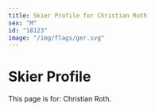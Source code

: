 ```yaml
---
title: Skier Profile for Christian Roth
sex: "M"
id: "18123"
image: "/img/flags/ger.svg" 
---
```


# Skier Profile

This page is for: Christian Roth.
    